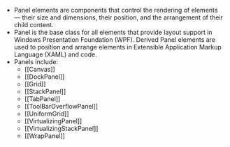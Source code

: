 - Panel elements are components that control the rendering of elements — their size and dimensions, their position, and the arrangement of their child content.
- Panel is the base class for all elements that provide layout support in Windows Presentation Foundation (WPF). Derived Panel elements are used to position and arrange elements in Extensible Application Markup Language (XAML) and code.
- Panels include:
	- [[Canvas]]
	- [[DockPanel]]
	- [[Grid]]
	- [[StackPanel]]
	- [[TabPanel]]
	- [[ToolBarOverflowPanel]]
	- [[UniformGrid]]
	- [[VirtualizingPanel]]
	- [[VirtualizingStackPanel]]
	- [[WrapPanel]]
